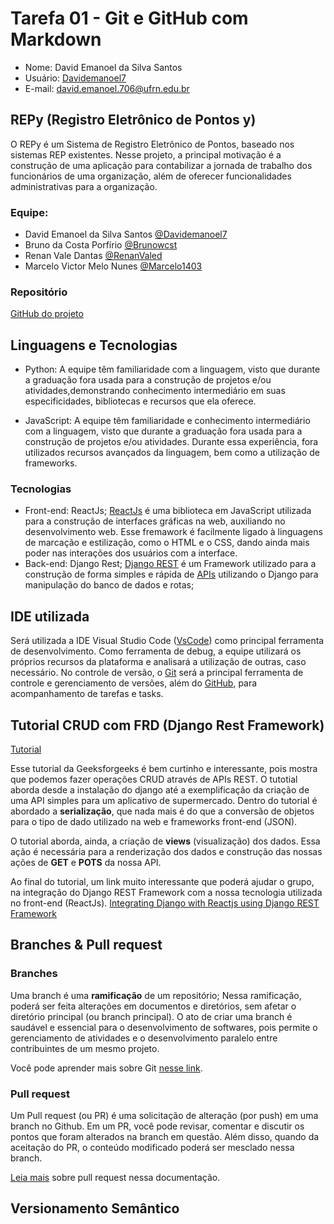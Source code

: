 # Tarefa 01 - Git e GitHub com Markdown
- Nome: David Emanoel da Silva Santos
- Usuário: [Davidemanoel7](github.com/Davidemanoel7)
- E-mail: david.emanoel.706@ufrn.edu.br


## REPy (Registro Eletrônico de Pontos y)

O REPy é um Sistema de Registro Eletrônico de Pontos, baseado nos sistemas REP existentes. Nesse projeto, a principal motivação é a construção de uma aplicação para contabilizar a jornada de trabalho dos funcionários de uma organização, além de oferecer funcionalidades administrativas para a organização.


### Equipe:

- David Emanoel da Silva Santos [@Davidemanoel7](https://github.com/Davidemanoel7)
- Bruno da Costa Porfírio [@Brunowcst](https://github.com/Brunowcst)
- Renan Vale Dantas [@RenanValed](https://github.com/RenanValed)
- Marcelo Victor Melo Nunes [@Marcelo1403](https://github.com/Marcelo1403)

### Repositório
[GitHub do projeto](https://github.com/Brunowcst/SistemasDeControleDePontos)

## Linguagens e Tecnologias

* Python: A equipe têm familiaridade com a linguagem, visto que durante a graduação fora usada para a construção de projetos e/ou atividades,demonstrando conhecimento intermediário em suas especificidades, bibliotecas e recursos que ela oferece.

* JavaScript: A equipe têm familiaridade e conhecimento intermediário com a linguagem, visto que durante a graduação fora usada para a construção de projetos e/ou atividades. Durante essa experiência, fora utilizados recursos avançados da linguagem, bem como a utilização de frameworks.

### Tecnologias

* Front-end: ReactJs;
    [ReactJs](https://legacy.reactjs.org/) é uma biblioteca em JavaScript utilizada para a construção de interfaces gráficas na web, auxiliando no desenvolvimento web. Esse fremawork é facilmente ligado à linguagens de marcação e estilização, como o HTML e o CSS, dando ainda mais poder nas interações dos usuários com a interface.
* Back-end: Django Rest;
    [Django REST](https://www.django-rest-framework.org/) é um Framework utilizado para a construção de forma simples e rápida de [APIs](https://aws.amazon.com/pt/what-is/api/) utilizando o Django para manipulação do banco de dados e rotas;

## IDE utilizada

Será utilizada a IDE Visual Studio Code ([VsCode](https://code.visualstudio.com/)) como principal ferramenta de desenvolvimento. Como ferramenta de debug, a equipe utilizará os próprios recursos da plataforma e analisará a utilização de outras, caso necessário. No controle de versão, o [Git](https://git-scm.com/) será a principal ferramenta de controle e gerenciamento de versões, além do [GitHub](https://github.com/), para acompanhamento de tarefas e tasks.

## Tutorial CRUD com FRD (Django Rest Framework)

[Tutorial](https://www.geeksforgeeks.org/django-rest-api-crud-with-drf/)

Esse tutorial da Geeksforgeeks é bem curtinho e interessante, pois mostra que podemos fazer operações CRUD através de APIs REST. O tutotial aborda desde a instalação do django até a exemplificação da criação de uma API simples para um aplicativo de supermercado. 
Dentro do tutorial é abordado a **serialização**, que nada mais é do que a conversão de objetos para o tipo de dado utilizado na web e frameworks front-end (JSON).

O tutorial aborda, ainda, a criação de **views** (visualização) dos dados. Essa ação é necessária para a renderização dos dados e construção das nossas ações de **GET** e **POTS** da nossa API.

Ao final do tutorial, um link muito interessante que poderá ajudar o grupo, na integração do Django REST Framework com a nossa tecnologia utilizada no front-end (ReactJs). [Integrating Django with Reactjs using Django REST Framework](https://www.geeksforgeeks.org/integrating-django-with-reactjs-using-django-rest-framework/?ref=rp)

## Branches & Pull request

### Branches
Uma branch é uma **ramificação** de um repositório; Nessa ramificação, poderá ser feita alterações em documentos e diretórios, sem afetar o diretório principal (ou branch principal). O ato de criar uma branch é saudável e essencial para o desenvolvimento de softwares, pois permite o gerenciamento de atividades e o desenvolvimento paralelo entre contribuintes de um mesmo projeto.

Você pode aprender mais sobre Git [nesse link](https://git-scm.com/docs/gittutorial).

### Pull request
Um Pull request (ou PR) é uma solicitação de alteração (por push) em uma branch no Github. Em um PR, você pode revisar, comentar e discutir os pontos que foram alterados na branch em questão. Além disso, quando da aceitação do PR, o conteúdo modificado poderá ser mesclado nessa branch.

[Leia mais](https://docs.github.com/pt/pull-requests/collaborating-with-pull-requests/proposing-changes-to-your-work-with-pull-requests/about-pull-requests?platform=linux) sobre pull request nessa documentação.

## Versionamento Semântico
